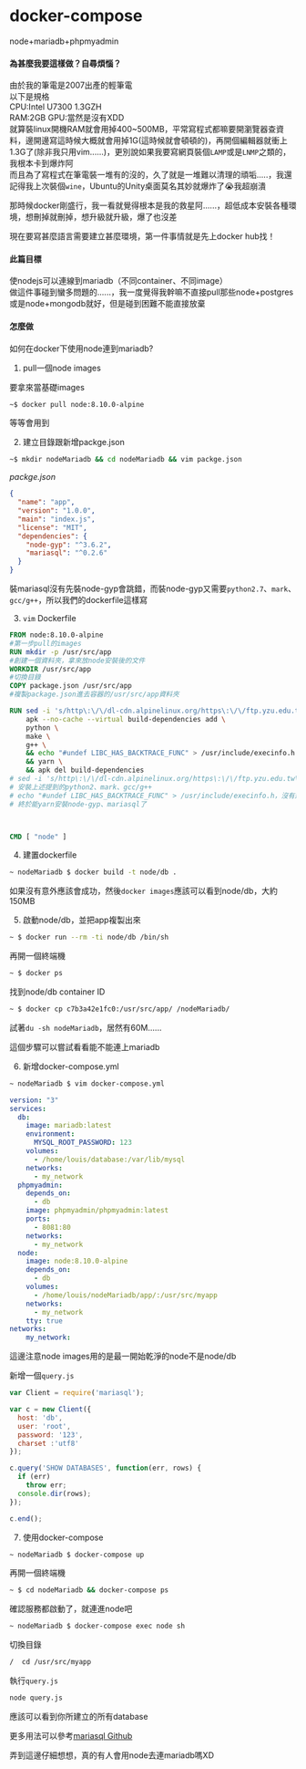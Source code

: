 # docker-compose
node+mariadb+phpmyadmin

#### 為甚麼我要這樣做？自尋煩惱？ 

由於我的筆電是2007出產的輕筆電       
以下是規格       
CPU:Intel U7300 1.3GZH      
RAM:2GB
GPU:當然是沒有XDD        
就算裝linux開機RAM就會用掉400~500MB，平常寫程式都嘛要開瀏覽器查資料，邊開邊寫這時候大概就會用掉1G(這時候就會頓頓的)，再開個編輯器就衝上1.3G了(除非我只用vim......)，更別說如果我要寫網頁裝個`LAMP`或是`LNMP`之類的，我根本卡到爆炸阿      
而且為了寫程式在筆電裝一堆有的沒的，久了就是一堆難以清理的頑垢.....，我還記得我上次裝個`wine`，Ubuntu的Unity桌面莫名其妙就爆炸了:sob:我超崩潰

那時候docker剛盛行，我一看就覺得根本是我的救星阿......，超低成本安裝各種環境，想刪掉就刪掉，想升級就升級，爆了也沒差

現在要寫甚麼語言需要建立甚麼環境，第一件事情就是先上docker hub找！ 

#### 此篇目標

使nodejs可以連線到mariadb（不同container、不同image）        
做這件事碰到蠻多問題的......，我一度覺得我幹嘛不直接pull那些node+postgres或是node+mongodb就好，但是碰到困難不能直接放棄


#### 怎麼做

如何在docker下使用node連到mariadb?

1. pull一個node images        

要拿來當基礎images
```sh
~$ docker pull node:8.10.0-alpine
```

等等會用到

2. 建立目錄跟新增packge.json
```sh
~$ mkdir nodeMariadb && cd nodeMariadb && vim packge.json
```
*packge.json*
```json
{
  "name": "app",
  "version": "1.0.0",
  "main": "index.js",
  "license": "MIT",
  "dependencies": {
    "node-gyp": "^3.6.2",
    "mariasql": "^0.2.6"
  }
}

```
裝mariasql沒有先裝node-gyp會跳錯，而裝node-gyp又需要`python2.7`、`mark`、`gcc/g++`，所以我們的dockerfile這樣寫

3. `vim` Dockerfile

```dockerfile
FROM node:8.10.0-alpine 
#第一步pull的images
RUN mkdir -p /usr/src/app 
#創建一個資料夾，拿來放node安裝後的文件
WORKDIR /usr/src/app 
#切換目錄
COPY package.json /usr/src/app 
#複製package.json進去容器的/usr/src/app資料夾

RUN sed -i 's/http\:\/\/dl-cdn.alpinelinux.org/https\:\/\/ftp.yzu.edu.tw\/Linux/g' /etc/apk/repositories && \
    apk --no-cache --virtual build-dependencies add \
    python \
    make \
    g++ \
    && echo "#undef LIBC_HAS_BACKTRACE_FUNC" > /usr/include/execinfo.h \
    && yarn \
    && apk del build-dependencies 
# sed -i 's/http\:\/\/dl-cdn.alpinelinux.org/https\:\/\/ftp.yzu.edu.tw\/Linux/g' 是把fetch目標改成國內唯一載點元智大學，不然慢到哭
# 安裝上述提到的python2、mark、gcc/g++
# echo "#undef LIBC_HAS_BACKTRACE_FUNC" > /usr/include/execinfo.h，沒有這行會跳錯說你沒有這檔案.....
# 終於能yarn安裝node-gyp、mariasql了 



CMD [ "node" ]
```

4. 建置dockerfile

```sh
~ nodeMariadb $ docker build -t node/db .
```
如果沒有意外應該會成功，然後`docker images`應該可以看到node/db，大約150MB

5. 啟動node/db，並把app複製出來

```sh
~ $ docker run --rm -ti node/db /bin/sh
```
再開一個終端機
```sh
~ $ docker ps
```
找到node/db container ID

```sh
~ $ docker cp c7b3a42e1fc0:/usr/src/app/ /nodeMariadb/
```
試著`du -sh nodeMariadb`，居然有60M......

這個步驟可以嘗試看看能不能連上mariadb

6. 新增docker-compose.yml

```sh
~ nodeMariadb $ vim docker-compose.yml
```

```yml
version: "3"
services: 
  db: 
    image: mariadb:latest
    environment:
      MYSQL_ROOT_PASSWORD: 123
    volumes:
      - /home/louis/database:/var/lib/mysql
    networks:
      - my_network 
  phpmyadmin:
    depends_on:
      - db
    image: phpmyadmin/phpmyadmin:latest
    ports:
      - 8081:80
    networks:
      - my_network
  node:
    image: node:8.10.0-alpine
    depends_on:
      - db
    volumes:
      - /home/louis/nodeMariadb/app/:/usr/src/myapp
    networks:
      - my_network
    tty: true      
networks:
    my_network:

```

這邊注意node images用的是最一開始乾淨的node不是node/db


新增一個`query.js`

```js
var Client = require('mariasql');

var c = new Client({
  host: 'db',
  user: 'root',
  password: '123',
  charset :'utf8'
});

c.query('SHOW DATABASES', function(err, rows) {
  if (err)
    throw err;
  console.dir(rows);
});

c.end();
```
7. 使用docker-compose

```sh
~ nodeMariadb $ docker-compose up
```

再開一個終端機

```sh
~ $ cd nodeMariadb && docker-compose ps
```
確認服務都啟動了，就連進node吧

```sh
~ nodeMariadb $ docker-compose exec node sh
```
切換目錄
```sh
/  cd /usr/src/myapp
```
執行`query.js`
```sh
node query.js
```

應該可以看到你所建立的所有database

更多用法可以參考[mariasql Github](https://github.com/mscdex/node-mariasql "mariadbsql github")

弄到這邊仔細想想，真的有人會用node去連mariadb嗎XD